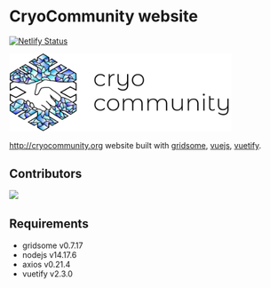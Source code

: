 
# CryoCommunity website

[![Netlify Status](https://api.netlify.com/api/v1/badges/720aeb1c-f3a8-419f-b08e-8cb6ff7d940b/deploy-status)](https://app.netlify.com/sites/cryocommunity/deploys)

<img src="/src/assets/cc_logo_horizontal_color.png" width="400">

 http://cryocommunity.org website built with
 [gridsome](http://gridsome.org),
 [vuejs](http://vuejs.org), [vuetify](http://vuetifyjs.com).

## Contributors

<a href="https://github.com/jzmejia/cryocommunity/graphs/contributors">
  <img src="https://contrib.rocks/image?repo=jzmejia/cryocommunity" />
</a>

## Requirements

- gridsome v0.7.17
- nodejs v14.17.6
- axios v0.21.4
- vuetify v2.3.0
